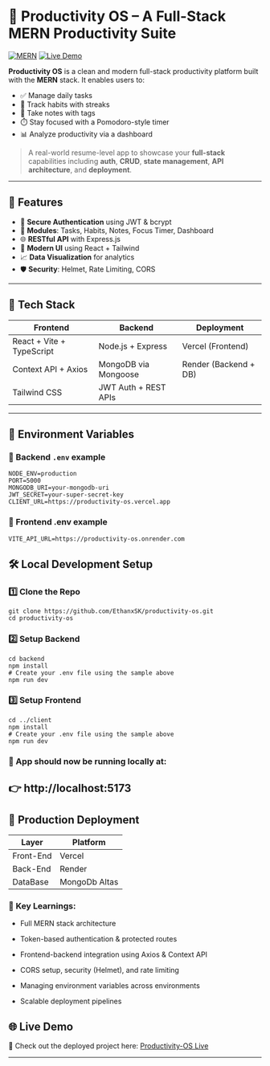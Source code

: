 # 🧠 Productivity OS – A Full-Stack MERN Productivity Suite

[![MERN](https://img.shields.io/badge/Stack-MERN-informational?style=flat&logo=mongodb&logoColor=white&color=47A248)](https://developer.mozilla.org/en-US/docs/Learn/Server-side/Express_Nodejs/MERN)
[![Live Demo](https://img.shields.io/badge/Demo-Live-success?logo=vercel&logoColor=white)](https://productivity-os.vercel.app/)

**Productivity OS** is a clean and modern full-stack productivity platform built with the **MERN** stack. It enables users to:

- ✅ Manage daily tasks
- 🔁 Track habits with streaks
- 📝 Take notes with tags
- ⏱️ Stay focused with a Pomodoro-style timer
- 📊 Analyze productivity via a dashboard

> A real-world resume-level app to showcase your **full-stack** capabilities including **auth**, **CRUD**, **state management**, **API architecture**, and **deployment**.

---

## 🚀 Features

- 🔐 **Secure Authentication** using JWT & bcrypt
- 🧠 **Modules**: Tasks, Habits, Notes, Focus Timer, Dashboard
- 🌐 **RESTful API** with Express.js
- 🎨 **Modern UI** using React + Tailwind
- 📈 **Data Visualization** for analytics
- 🛡️ **Security**: Helmet, Rate Limiting, CORS

---

## 🧰 Tech Stack

| Frontend                      | Backend                   | Deployment                |
|------------------------------|---------------------------|---------------------------|
| React + Vite + TypeScript    | Node.js + Express         | Vercel (Frontend)         |
| Context API + Axios          | MongoDB via Mongoose      | Render (Backend + DB)     |
| Tailwind CSS                 | JWT Auth + REST APIs      |                           |

---
## 🔐 Environment Variables

### 🔹 Backend `.env` example

```env
NODE_ENV=production
PORT=5000
MONGODB_URI=your-mongodb-uri
JWT_SECRET=your-super-secret-key
CLIENT_URL=https://productivity-os.vercel.app
```
### 🔹 Frontend .env example
```
VITE_API_URL=https://productivity-os.onrender.com
```
## 🛠️ Local Development Setup

### 1️⃣ Clone the Repo
```
git clone https://github.com/EthanxSK/productivity-os.git
cd productivity-os
```
### 2️⃣ Setup Backend
```
cd backend
npm install
# Create your .env file using the sample above
npm run dev
```
### 3️⃣ Setup Frontend
```
cd ../client
npm install
# Create your .env file using the sample above
npm run dev
```
### 🔗 App should now be running locally at:
## 👉 http://localhost:5173

## 🚀 Production Deployment
| Layer                      | Platform        | 
|------------------------------|---------------|
| Front-End                  | Vercel          |          
| Back-End                   | Render          |  
| DataBase                   | MongoDb Altas   |                           


### 🧠 Key Learnings:
- Full MERN stack architecture

- Token-based authentication & protected routes

- Frontend-backend integration using Axios & Context API

- CORS setup, security (Helmet), and rate limiting

- Managing environment variables across environments

- Scalable deployment pipelines

## 🌐 Live Demo

🚀 Check out the deployed project here: [Productivity-OS Live](https://productivity-os.vercel.app/)

---
